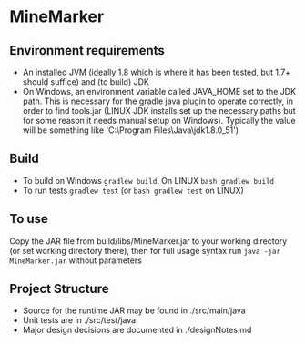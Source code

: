 # MineMarker

## Environment requirements
* An installed JVM (ideally 1.8 which is where it has been tested, but 1.7+ should suffice) and (to build) JDK
* On Windows, an environment variable called JAVA_HOME set to the JDK path.  This is necessary for the gradle java plugin to operate correctly, in order to find tools.jar (LINUX JDK installs set up the necessary paths but for some reason it needs manual setup on Windows). Typically the value will be something like 'C:\Program Files\Java\jdk1.8.0_51')

## Build
* To build on Windows `gradlew build`.  On LINUX `bash gradlew build`
* To run tests `gradlew test` (or `bash gradlew test` on LINUX)

## To use 
Copy the JAR file from build/libs/MineMarker.jar to your working directory (or set working directory there), then for full usage syntax run `java -jar MineMarker.jar` without parameters

## Project Structure

* Source for the runtime JAR may be found in ./src/main/java
* Unit tests are in ./src/test/java
* Major design decisions are documented in ./designNotes.md
